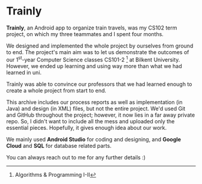 # Trainly

**Trainly**, an Android app to organize train travels, was my CS102 term project, on which my three teammates and I spent four months.

We designed and implemented the whole project by ourselves from ground to end. 
The project's main aim was to let us demonstrate the outcomes of our 1<sup>st</sup>-year Computer Science classes CS101-2 [^1] at Bilkent University.
However, we ended up learning and using way more than what we had learned in uni.

Trainly was able to convince our professors that we had learned enough to create a whole project from start to end.

This archive includes our process reports as well as implementation (in Java) and design (in XML) files, but not the entire project. We'd used Git and GitHub throughout the project; however, it now lies in a far away private repo. So, I didn't want to include all the mess and uploaded only the essential pieces. Hopefully, it gives enough idea about our work.

We mainly used **Android Studio** for coding and designing, and **Google Cloud** and **SQL** for database related parts.

You can always reach out to me for any further details :)

[^1]: Algorithms & Programming I-II
